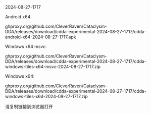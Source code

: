 2024-08-27-1717

Android x64:

ghproxy.org/github.com/CleverRaven/Cataclysm-DDA/releases/download/cdda-experimental-2024-08-27-1717/cdda-android-x64-2024-08-27-1717.apk

Windows x64 msvc:

ghproxy.org/github.com/CleverRaven/Cataclysm-DDA/releases/download/cdda-experimental-2024-08-27-1717/cdda-windows-tiles-x64-msvc-2024-08-27-1717.zip

Windows x64:

ghproxy.org/github.com/CleverRaven/Cataclysm-DDA/releases/download/cdda-experimental-2024-08-27-1717/cdda-windows-tiles-x64-2024-08-27-1717.zip

请复制链接到浏览器打开


